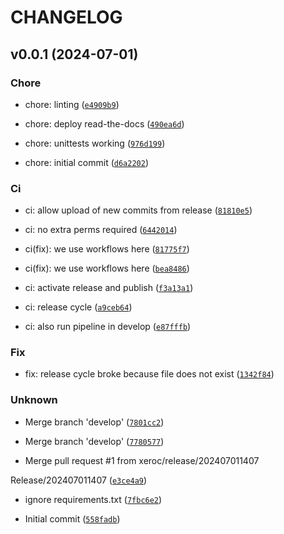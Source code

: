 # CHANGELOG

## v0.0.1 (2024-07-01)

### Chore

* chore: linting ([`e4909b9`](https://github.com/xeroc/python-solana-actions/commit/e4909b9585246c3de3b36116f2e477ac70d88556))

* chore: deploy read-the-docs ([`490ea6d`](https://github.com/xeroc/python-solana-actions/commit/490ea6d3e9433fc7581a92411a54e00a54797f2c))

* chore: unittests working ([`976d199`](https://github.com/xeroc/python-solana-actions/commit/976d19907135a3bf2b9b2750ee24ba0e5db6c27b))

* chore: initial commit ([`d6a2202`](https://github.com/xeroc/python-solana-actions/commit/d6a22020fcd1941dc0778e5da42b4d6e147f9bb8))

### Ci

* ci: allow upload of new commits from release ([`81810e5`](https://github.com/xeroc/python-solana-actions/commit/81810e52503e25b4a5f671707b84244a95d64a21))

* ci: no extra perms required ([`6442014`](https://github.com/xeroc/python-solana-actions/commit/6442014ee58bdf2dc3bf14dd2e9f6ff61e8c7ea0))

* ci(fix): we use workflows here ([`81775f7`](https://github.com/xeroc/python-solana-actions/commit/81775f74c491e78453a54e306b636888258a6686))

* ci(fix): we use workflows here ([`bea8486`](https://github.com/xeroc/python-solana-actions/commit/bea8486df618172045bcd1a4e66339c5c9632cb5))

* ci: activate release and publish ([`f3a13a1`](https://github.com/xeroc/python-solana-actions/commit/f3a13a18746b20a749b0413e4950f2335a4b8063))

* ci: release cycle ([`a9ceb64`](https://github.com/xeroc/python-solana-actions/commit/a9ceb645e2b74b845ffce4aef8de752519bdf749))

* ci: also run pipeline in develop ([`e87fffb`](https://github.com/xeroc/python-solana-actions/commit/e87fffbc79640eebc1589c9fc92ac13867768e4a))

### Fix

* fix: release cycle broke because file does not exist ([`1342f84`](https://github.com/xeroc/python-solana-actions/commit/1342f84e9d36651a21ec7fbc85532f2260465197))

### Unknown

* Merge branch &#39;develop&#39; ([`7801cc2`](https://github.com/xeroc/python-solana-actions/commit/7801cc227fde3349cb8f546fc8df7e95e230c7c1))

* Merge branch &#39;develop&#39; ([`7780577`](https://github.com/xeroc/python-solana-actions/commit/77805775c1fc2ed0a9c2a23274189ab97d6774d2))

* Merge pull request #1 from xeroc/release/202407011407

Release/202407011407 ([`e3ce4a9`](https://github.com/xeroc/python-solana-actions/commit/e3ce4a938f45cd4d981c3e4da53121e649552612))

* ignore requirements.txt ([`7fbc6e2`](https://github.com/xeroc/python-solana-actions/commit/7fbc6e2d70613eb18fae70664a0095bf6a5c7a04))

* Initial commit ([`558fadb`](https://github.com/xeroc/python-solana-actions/commit/558fadbfbac264fc650597ef561deba6b786a77b))
